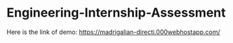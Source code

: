 # Engineering-Internship-Assessment

Here is the link of demo: https://madrigalian-directi.000webhostapp.com/
